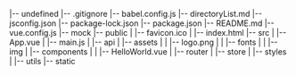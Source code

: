 |-- undefined
    |-- .gitignore
    |-- babel.config.js
    |-- directoryList.md
    |-- jsconfig.json
    |-- package-lock.json
    |-- package.json
    |-- README.md
    |-- vue.config.js
    |-- mock
    |-- public
    |   |-- favicon.ico
    |   |-- index.html
    |-- src
    |   |-- App.vue
    |   |-- main.js
    |   |-- api
    |   |-- assets
    |   |   |-- logo.png
    |   |   |-- fonts
    |   |   |-- img
    |   |-- components
    |   |   |-- HelloWorld.vue
    |   |-- router
    |   |-- store
    |   |-- styles
    |   |-- utils
    |-- static
